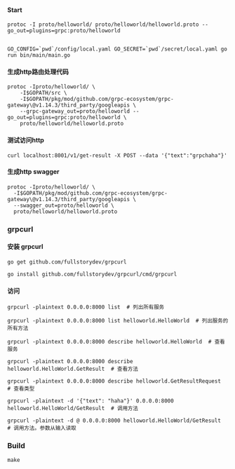
#### Start

```shell script
protoc -I proto/helloworld/ proto/helloworld/helloworld.proto --go_out=plugins=grpc:proto/helloworld


GO_CONFIG=`pwd`/config/local.yaml GO_SECRET=`pwd`/secret/local.yaml go run bin/main/main.go
```

#### 生成http路由处理代码
```shell script
protoc -Iproto/helloworld/ \
    -I$GOPATH/src \
    -I$GOPATH/pkg/mod/github.com/grpc-ecosystem/grpc-gateway\@v1.14.3/third_party/googleapis \
    --grpc-gateway_out=proto/helloworld --go_out=plugins=grpc:proto/helloworld \
    proto/helloworld/helloworld.proto
```

#### 测试访问http
```shell script
curl localhost:8001/v1/get-result -X POST --data '{"text":"grpchaha"}'
```

#### 生成http swagger
```shell script
protoc -Iproto/helloworld/ \
  -I$GOPATH/pkg/mod/github.com/grpc-ecosystem/grpc-gateway\@v1.14.3/third_party/googleapis \
  --swagger_out=proto/helloworld \
  proto/helloworld/helloworld.proto
```

### grpcurl

#### 安装 grpcurl
```shell script
go get github.com/fullstorydev/grpcurl

go install github.com/fullstorydev/grpcurl/cmd/grpcurl
```

#### 访问
```shell script
grpcurl -plaintext 0.0.0.0:8000 list  # 列出所有服务

grpcurl -plaintext 0.0.0.0:8000 list helloworld.HelloWorld  # 列出服务的所有方法

grpcurl -plaintext 0.0.0.0:8000 describe helloworld.HelloWorld  # 查看服务

grpcurl -plaintext 0.0.0.0:8000 describe helloworld.HelloWorld.GetResult  # 查看方法

grpcurl -plaintext 0.0.0.0:8000 describe helloworld.GetResultRequest  # 查看类型

grpcurl -plaintext -d '{"text": "haha"}' 0.0.0.0:8000 helloworld.HelloWorld/GetResult  # 调用方法

grpcurl -plaintext -d @ 0.0.0.0:8000 helloworld.HelloWorld/GetResult  # 调用方法。参数从输入读取
```

### Build

```shell script
make
```

